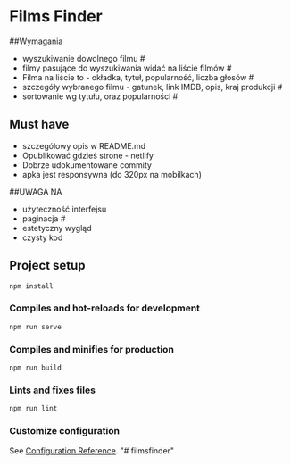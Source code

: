 # Films Finder

##Wymagania
- wyszukiwanie dowolnego filmu #
- filmy pasujące do wyszukiwania widać na liście filmów #
- Filma na liście to - okładka, tytuł, popularność, liczba głosów #
- szczegóły wybranego filmu - gatunek, link IMDB, opis, kraj produkcji #
- sortowanie wg tytułu, oraz popularności #

## Must have

- szczegółowy opis w README.md
- Opublikować gdzieś strone - netlify
- Dobrze udokumentowane commity
- apka jest responsywna (do 320px na mobilkach)

##UWAGA NA
- użyteczność interfejsu 
- paginacja #
- estetyczny wygląd 
- czysty kod 

## Project setup
```
npm install
```

### Compiles and hot-reloads for development
```
npm run serve
```

### Compiles and minifies for production
```
npm run build
```

### Lints and fixes files
```
npm run lint
```

### Customize configuration
See [Configuration Reference](https://cli.vuejs.org/config/).
"# filmsfinder"  
